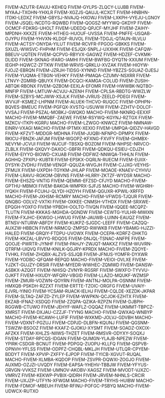 FIVEM-AZUTR-EAVJU-KEHEQ
FIVEM-GYLPS-ZLQCY-LUJBB
FIVEM-MYAAJ-TXOHN-YHXLR
FIVEM-XGZJS-QAUJL-KCXCT
FIVEM-HNBHN-ITDKI-LEDXZ
FIVEM-GBYSJ-NVAJQ-HXOWJ
FIVEM-LXKPH-VYEJU-LGNOY
FIVEM-JSQEL-NCDTG-RQWBD
FIVEM-QOGSZ-MYYWQ-GKDYP
FIVEM-OCMCF-FDKRG-UHOLT
FIVEM-UDEDQ-QPJCF-MYJHF
FIVEM-ZAIHY-MPDNH-XKXZE
FIVEM-HTHEG-HUOUF-UVSSA
FIVEM-PNFFE-USQAB-OJYPU
FIVEM-YHVXN-KLDGF-RUVOL
FIVEM-TDGJL-QTAUN-RLVLU
FIVEM-ACTSY-ONYDA-YILUT
FIVEM-RCVFR-FPGOG-GBKKS
FIVEM-SXUZL-WWSVC-FHPHM
FIVEM-ESJQX-SNPLJ-UXXHK
FIVEM-CAFQW-BBEUV-UQTEN
FIVEM-QCPVG-RBYVX-GAGWZ
FIVEM-HDZEF-CVKMK-DLIDD
FIVEM-SKNAG-IFARO-IAMHI
FIVEM-BWFBG-DYQTN-XXIUM
FIVEM-IEGHP-HQWCZ-ZFTKW
FIVEM-WRVIS-QRKLU-XVZAK
FIVEM-HIOYW-FJOJZ-EBRQN
FIVEM-JZRJH-TIDSG-XYNND
FIVEM-YBZZS-SGUAZ-DJESJ
FIVEM-YUQMA-ETBGN-VEHKY
FIVEM-PMAQA-CZUMV-NSXRR
FIVEM-LTNVY-ZGMRB-QBUYX
FIVEM-DCQCI-KAMGA-COLUD
FIVEM-ZUSIH-ABTQK-RBONX
FIVEM-QZBOM-EEXLA-EFOMR
FIVEM-HWWBK-NQTBO-MNFIP
FIVEM-LMTUW-ACVJU-AZENH
FIVEM-CPLSA-RBDTG-WWZLW
FIVEM-SZBYS-MCJWW-XSJLK
FIVEM-JVRUS-ZEELD-PDEGI
FIVEM-WVVJF-KSMEZ-LHPNM
FIVEM-ALUEK-THCVO-RUQCC
FIVEM-OPHPN-BQVES-BMEUC
FIVEM-PGFQX-XVSTQ-USUWW
FIVEM-ZZHTV-DOLCF-VVSAJ
FIVEM-PSZAL-MOBKJ-GWQKO
MACHO-FIVEM-NKNRQ-EEXXF
MACHO-FIVEM-MMQBF-ZAEWE
FIVEM-RSYWQ-KGYNJ-RZTGX
FIVEM-MZKCV-ITKPI-KGRPJ
MACHO-FIVEM-LZWGO-KNWCZ
FIVEM-NMNAW-EINRV-VXAGI
MACHO-FIVEM-IPTMX-XEXIO
FIVEM-UMPQA-QIDZV-HAVGD
FIVEM-KFZVT-MDDGR-MDHNA
FIVEM-JUQBI-NFNPO-DPMPX
FIVEM-RKICU-FBNZK-JAFJM
FIVEM-WGOPZ-KFXNG-FXVFY
FIVEM-GHMBX-NEVYM-JCVUI
FIVEM-WJCUF-TBSXQ-BOZOM
FIVEM-NHPSE-NRVCO-ZLBLX
FIVEM-QXQVY-DAXOC-GBFRI
FIVEM-QDKQU-ESIEU-CDJZH
FIVEM-EIYYO-BIOWD-CXUAB
FIVEM-DDFWZ-NNWQA-THHLN
FIVEM-AGHHQ-ZPXPU-KUBTR
FIVEM-EPSKX-OQRLN-RUECM
FIVEM-EUIIX-DYSYK-ZVDHU
FIVEM-VENGF-QQUZA-WVGJH
FIVEM-CJJXG-VEYHS-ZFMUX
FIVEM-UXPDH-TGYKM-JHLAP
FIVEM-MOAOE-KNAEV-CYHVU
FIVEM-LRAVU-RGKOM-DBVNS
FIVEM-HLRRY-ZKTZF-WYDSR
MACHO-FIVEM-EHSZQ-VNTIG
FIVEM-QEMMI-EFZSD-CFJYD
MACHO-FIVEM-GPTHU-MBMOI
FIVEM-BAKOA-WMPRX-SJFJS
MACHO-FIVEM-WGHRH-IYQKH
FIVEM-FCUHJ-QLYDI-HZOYH
FIVEM-QGUXR-KPWIL-XRFFD
MACHO-FIVEM-JXHSM-RCMRY
MACHO-FIVEM-VFWDS-TJQUR
FIVEM-QNQBG-ODLVZ-VXTKI
FIVEM-OXKEE-CNMSH-VTHDX
FIVEM-SRXWE-EPQGH-YOXFO
FIVEM-YPBDH-OOLTO-TIVQN
FIVEM-IQQEE-MCQPZ-TLUTN
FIVEM-KKKAS-MGHDA-QGNDW
FIVEM-CEWTG-YULHR-MWIXN
FIVEM-FXJHC-EKWGO-LHWUG
FIVEM-JAUWB-LUINN-EAUQZ
FIVEM-BTNSV-NTURW-ABFDY
FIVEM-KUKPZ-SJGDC-LEEFF
FIVEM-CAZQQ-AUXZW-HBBCN
FIVEM-NRMCQ-ZMPSD-RWWKB
FIVEM-YBAMG-HJZZI-HALED
FIVEM-GRQIY-FTDPU-UVOWX
FIVEM-OCEPA-KDRFZ-DHKTG
FIVEM-KKZAL-LBVYG-RDQOS
FIVEM-DNJQL-TSNAC-ANFPE
FIVEM-QOOJE-PWRTR-JYNHF
FIVEM-PAHJY-ZWJQT-MAKXZ
FIVEM-WUVRN-QTRFM-UIQVQ
FIVEM-KNILK-QGJRY-KPRDX
MACHO-FIVEM-ZQOYE-TVHKL
FIVEM-ZHQBX-ALZVS-SSJQB
FIVEM-JFNUS-YOMFR-DYXWR
FIVEM-YODBC-QFQAM-REPQD
MACHO-FIVEM-VEIOI-OVLXE
FIVEM-YJZKT-GUJZY-DRSIR
FIVEM-MYEDR-WWHEC-ZQMWD
FIVEM-DANSW-ASBKX-AZQGT
FIVEM-NHISQ-ZVNYR-RGSRF
FIVEM-SWXFO-TYVVU-OJKFT
FIVEM-HXUDY-WFQRV-VBGID
FIVEM-LLAZO-MQUKF-WZMSP
FIVEM-ZMURI-VOZWN-QOYRN
FIVEM-ANTNJ-MOLPA-OSNNM
FIVEM-HMXQB-PSKDH-RZZXT
FIVEM-ERTTE-TZOIC-ORGFG
FIVEM-UVAIY-EJVRL-YINIO
FIVEM-YCSAM-RUACK-IELHJ
FIVEM-CQLDE-XEZDK-JKPAR
FIVEM-SLTAQ-ZAFZD-ZYLEP
FIVEM-WWPKN-QCJOK-EZHTX
FIVEM-EKZAB-IFNAZ-XSDQD
FIVEM-ZZQPA-QZIKA-RZPZN
FIVEM-DJBPH-RGGWB-CTUWO
FIVEM-JEHYF-WAFLZ-OQQAZ
FIVEM-UKMMT-TBPCZ-XMRST
FIVEM-DXJAU-CZZJF-TYYNG
MACHO-FIVEM-QWXAQ-WNBYP
MACHO-FIVEM-KCAWH-LUFIF
FIVEM-WXKMD-JOLVJ-GDVBH
MACHO-FIVEM-VDXNT-PGZUJ
FIVEM-CDPJD-DLBFN-KQUNJ
FIVEM-QGSNM-TSWZW-BSOOZ
FIVEM-KXAFZ-GJOKU-XYSMT
FIVEM-SOADZ-OXCIX-AFZKX
FIVEM-XHLZS-NIIWS-THZET
FIVEM-RMSVR-ODYXY-SOQXJ
FIVEM-STDAY-RPCQS-IDGAN
FIVEM-QUMGN-YLAJB-NPEZW
FIVEM-YPIRK-CSDGR-BCNUT
FIVEM-PDPGQ-ZUOPU-KLLFQ
FIVEM-QSPVB-OPNVH-YFLSS
FIVEM-ODPFZ-CHQBL-MKLJH
FIVEM-UTLQR-CPYEM-BDDYT
FIVEM-XPVIP-ZXFFY-EJPOP
FIVEM-TYICB-XGVUT-RUQAL
MACHO-FIVEM-XLMBA-KQDOP
FIVEM-ZSVPR-DQWXI-ZOGJO
FIVEM-AUXMD-OZJZI-UVQDY
FIVEM-EAPSA-YHEHV-TBBJW
FIVEM-YFYUS-GRVGN-VVKSZ
FIVEM-UMNOV-AKOBV-XAGSZ
FIVEM-MVODT-VJXZC-VMRVZ
FIVEM-KEKWP-PVBIX-QIDRH
FIVEM-JRVEM-NHNLS-CRCIR
FIVEM-UXJZP-UTFYN-XFWGM
MACHO-FIVEM-TRYHS-HUIBW
MACHO-FIVEM-FDMOF-MBEUH
FIVEM-RFINU-POFGC-PSBYQ
MACHO-FIVEM-UDWCX-RUTXO
